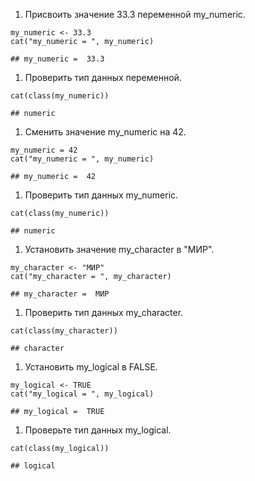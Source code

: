 1.  Присвоить значение 33.3 переменной my\_numeric.

<!-- -->

    my_numeric <- 33.3
    cat("my_numeric = ", my_numeric)

    ## my_numeric =  33.3

1.  Проверить тип данных переменной.

<!-- -->

    cat(class(my_numeric))

    ## numeric

1.  Сменить значение my\_numeric на 42.

<!-- -->

    my_numeric = 42
    cat("my_numeric = ", my_numeric)

    ## my_numeric =  42

1.  Проверить тип данных my\_numeric.

<!-- -->

    cat(class(my_numeric))

    ## numeric

1.  Установить значение my\_character в "МИР".

<!-- -->

    my_character <- "МИР"
    cat("my_character = ", my_character)

    ## my_character =  МИР

1.  Проверить тип данных my\_character.

<!-- -->

    cat(class(my_character))

    ## character

1.  Установить my\_logical в FALSE.

<!-- -->

    my_logical <- TRUE
    cat("my_logical = ", my_logical)

    ## my_logical =  TRUE

1.  Проверьте тип данных my\_logical.

<!-- -->

    cat(class(my_logical))

    ## logical
